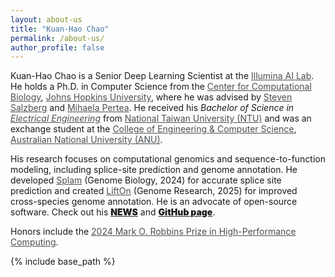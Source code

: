 ```yaml
---
layout: about-us
title: "Kuan-Hao Chao"
permalink: /about-us/
author_profile: false
---
```


<p>
Kuan-Hao Chao is a Senior Deep Learning Scientist at the <a target="_blank" href="https://www.illumina.com" style="color:#4A4F53">Illumina AI Lab</a>. He holds a Ph.D. in Computer Science from the <a target="_blank" href="https://ccb.jhu.edu" style="color:#4A4F53">Center for Computational Biology</a>, <a target="_blank" href="https://www.jhu.edu" style="color:#4A4F53">Johns Hopkins University</a>, where he was advised by <a target="_blank" href="https://scholar.google.com/citations?user=sUVeH-4AAAAJ&hl=en" style="color:#4A4F53">Steven Salzberg</a> and <a target="_blank" href="https://scholar.google.com/citations?user=fKjqGyEAAAAJ&hl=en" style="color:#4A4F53">Mihaela Pertea</a>. He received his <i>Bachelor of Science in <a target="_blank" href="https://web.ee.ntu.edu.tw/eng/index.php" style="color:#4A4F53">Electrical Engineering</a></i> from <a target="_blank" href="https://www.ntu.edu.tw/english/index.html" style="color:#4A4F53">National Taiwan University (NTU)</a> and was an exchange student at the <a target="_blank" href="https://cecs.anu.edu.au" style="color:#4A4F53">College of Engineering &amp; Computer Science</a>, <a target="_blank" href="https://www.anu.edu.au" style="color:#4A4F53">Australian National University (ANU)</a>.
</p>

<p>
His research focuses on computational genomics and sequence-to-function modeling, including splice-site prediction and genome annotation. He developed <a target="_blank" href="https://genomebiology.biomedcentral.com/articles/10.1186/s13059-024-03379-4" style="color:#4A4F53">Splam</a> (Genome Biology, 2024) for accurate splice site prediction and created <a target="_blank" href="https://pmc.ncbi.nlm.nih.gov/articles/PMC11118573/" style="color:#4A4F53">LiftOn</a> (Genome Research, 2025) for improved cross-species genome annotation. He is an advocate of open-source software. Check out his <a target="_blank" href="https://kuanhao-chao.github.io/news/" style="font-weight: 900;">NEWS</a> and <a target="_blank" href="https://github.com/Kuanhao-Chao" style="font-weight: 900;">GitHub page</a>.
</p>

<p>
Honors include the <a target="_blank" href="https://www.cs.jhu.edu/news/phd-student-kuan-hao-chao-wins-mark-o-robbins-prize-in-high-performance-computing/" style="color:#4A4F53">2024 Mark O. Robbins Prize in High-Performance Computing</a>.
</p>

{% include base_path %}
